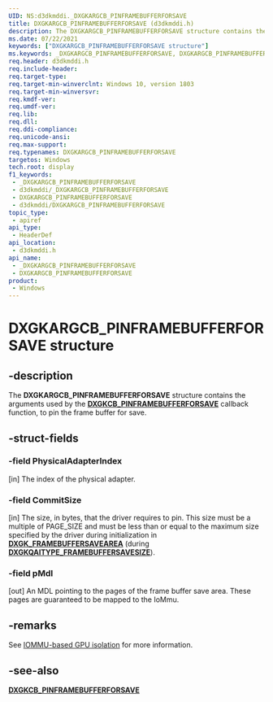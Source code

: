 ```yaml
---
UID: NS:d3dkmddi._DXGKARGCB_PINFRAMEBUFFERFORSAVE
title: DXGKARGCB_PINFRAMEBUFFERFORSAVE (d3dkmddi.h)
description: The DXGKARGCB_PINFRAMEBUFFERFORSAVE structure contains the arguments used by the DXGKCB_PINFRAMEBUFFERFORSAVE callback function, to pin the frame buffer for save.
ms.date: 07/22/2021
keywords: ["DXGKARGCB_PINFRAMEBUFFERFORSAVE structure"]
ms.keywords: _DXGKARGCB_PINFRAMEBUFFERFORSAVE, DXGKARGCB_PINFRAMEBUFFERFORSAVE, *INOUT_PDXGKARGCB_PINFRAMEBUFFERFORSAVE
req.header: d3dkmddi.h
req.include-header: 
req.target-type: 
req.target-min-winverclnt: Windows 10, version 1803
req.target-min-winversvr: 
req.kmdf-ver: 
req.umdf-ver: 
req.lib: 
req.dll: 
req.ddi-compliance: 
req.unicode-ansi: 
req.max-support: 
req.typenames: DXGKARGCB_PINFRAMEBUFFERFORSAVE
targetos: Windows
tech.root: display
f1_keywords:
 - _DXGKARGCB_PINFRAMEBUFFERFORSAVE
 - d3dkmddi/_DXGKARGCB_PINFRAMEBUFFERFORSAVE
 - DXGKARGCB_PINFRAMEBUFFERFORSAVE
 - d3dkmddi/DXGKARGCB_PINFRAMEBUFFERFORSAVE
topic_type:
 - apiref
api_type:
 - HeaderDef
api_location:
 - d3dkmddi.h
api_name:
 - _DXGKARGCB_PINFRAMEBUFFERFORSAVE
 - DXGKARGCB_PINFRAMEBUFFERFORSAVE
product:
 - Windows
---
```


# DXGKARGCB_PINFRAMEBUFFERFORSAVE structure

## -description

The **DXGKARGCB_PINFRAMEBUFFERFORSAVE** structure contains the arguments used by the [**DXGKCB_PINFRAMEBUFFERFORSAVE**](nc-d3dkmddi-dxgkcb_pinframebufferforsave.md) callback function, to pin the frame buffer for save.

## -struct-fields

### -field PhysicalAdapterIndex

[in] The index of the physical adapter.

### -field CommitSize

[in] The size, in bytes, that the driver requires to pin. This size must be a multiple of PAGE_SIZE and must be less than or equal to the maximum size specified by the driver during initialization in [**DXGK_FRAMEBUFFERSAVEAREA**](ns-d3dkmddi-_dxgk_framebuffersavearea.md) (during [**DXGKQAITYPE_FRAMEBUFFERSAVESIZE**](ne-d3dkmddi-_dxgk_queryadapterinfotype.md)).

### -field pMdl

[out] An MDL pointing to the pages of the frame buffer save area. These pages are guaranteed to be mapped to the IoMmu.

## -remarks

See [IOMMU-based GPU isolation](/windows-hardware/drivers/display/iommu-based-gpu-isolation) for more information.

## -see-also

[**DXGKCB_PINFRAMEBUFFERFORSAVE**](nc-d3dkmddi-dxgkcb_pinframebufferforsave.md)
